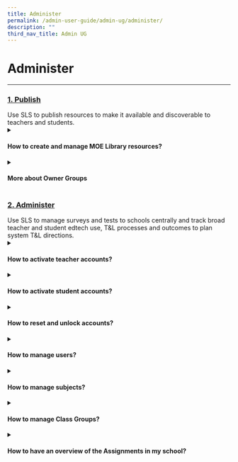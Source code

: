 ```yaml
---
title: Administer
permalink: /admin-user-guide/admin-ug/administer/
description: ""
third_nav_title: Admin UG
---
```

<h1>Administer</h1>
<hr>
<h3><a id="publish" target="_blank" href="/admin-user-guide/publish/index/">1. Publish</a></h3>
Use SLS to publish resources to make it available and discoverable to teachers and students.

<details>
 <summary><h4>How to create and manage MOE Library resources?</h4></summary>

<ul>
  <li><a target="_blank" href="/login-troubleshooting/authentication/log-in-with-mims-teacher/">1. Create MOE Library Resources (Enhanced)</a></li>
  <li><a target="_blank" href="/login-troubleshooting/authentication/reset-sls-password-teacher/">2. Manage Lessons</a></li>
  <li><a target="_blank" href="/login-troubleshooting/authentication/password-reset-email/">3. Manage Media</a></li>
</ul>
</details>
	
<details><summary><h4>More about Owner Groups</h4></summary>
	
<ul>
  <li><a href="/login-troubleshooting/authentication/login-with-mims-student/" target="_blank">Generate CCPM Reports (New)</a></li>
  <li><a href="/login-troubleshooting/authentication/reset-sls-password-student/" target="_blank">Manage Owner Groups</a></li>
  <li><a href="/login-troubleshooting/authentication/forgot-sls-username/" target="_blank">Manage Content Maps</a></li>
</ul>
</details>

<h3><a id="administer" target="_blank" href="/admin-user-guide/administer/index/">2. Administer</a></h3>
Use SLS to manage surveys and tests to schools centrally and track broad teacher and student edtech use, T&amp;L processes and outcomes to plan system T&amp;L directions.

<details>
 <summary><h4>How to activate teacher accounts?</h4></summary>

<ul>
  <li><a target="_blank" href="/login-troubleshooting/get-help/contact-sls-helpdesk/">Activate Teacher Accounts</a></li>
</ul>
</details>

<details>
 <summary><h4>How to activate student accounts?</h4></summary>

<ul>
  <li><a target="_blank" href="/login-troubleshooting/get-help/get-help-from-your-school/">1. Prepare Student Accounts through School Cockpit</a></li>
  <li><a target="_blank" href="/login-troubleshooting/get-help/contact-sls-helpdesk/">2. Inform Parents of Student SLS IDs</a></li>
	<li><a target="_blank" href="/login-troubleshooting/get-help/contact-sls-helpdesk/">3. Initiate Student Account Activation</a></li>
	<li><a target="_blank" href="/login-troubleshooting/get-help/contact-sls-helpdesk/">4. Monitor Student Activation</a></li>
</ul>
</details>

<details>
 <summary><h4>How to reset and unlock accounts?</h4></summary>

<ul>
  <li><a target="_blank" href="/login-troubleshooting/get-help/contact-sls-helpdesk/">Reset Passwords </a></li>
	  <li><a target="_blank" href="/login-troubleshooting/get-help/contact-sls-helpdesk/">Unlock Account</a></li>
</ul>
</details>

<details>
 <summary><h4>How to manage users?</h4></summary>

<ul>
  <li><a target="_blank" href="/login-troubleshooting/get-help/contact-sls-helpdesk/">About Manage Users</a></li>
</ul>
	  <li><a target="_blank" href="/login-troubleshooting/get-help/contact-sls-helpdesk/">Export Full User List</a></li>

  <li><a target="_blank" href="/login-troubleshooting/get-help/contact-sls-helpdesk/">Verification Exercise</a></li>

</details>

<details>
 <summary><h4>How to manage subjects?</h4></summary>

<ul>
  <li><a target="_blank" href="/login-troubleshooting/get-help/contact-sls-helpdesk/">Manage Subjects (For Schools Not Using School Cockpit)</a></li>
</ul>
</details>

<details>
 <summary><h4>How to manage Class Groups?</h4></summary>

<ul>
  <li><a target="_blank" href="/login-troubleshooting/get-help/contact-sls-helpdesk/">Manage Class Groups</a></li>
</ul>
</details>

<details>
 <summary><h4>How to have an overview of the Assignments in my school?</h4></summary>

<ul>
  <li><a target="_blank" href="/login-troubleshooting/get-help/contact-sls-helpdesk/">Generate Reports</a></li>
</ul>
</details>